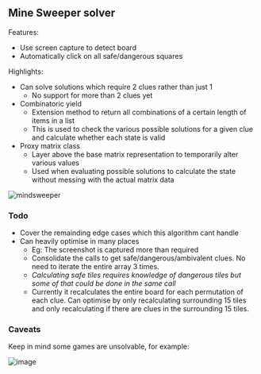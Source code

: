 ## Mine Sweeper solver

Features:
 - Use screen capture to detect board
 - Automatically click on all safe/dangerous squares

Highlights:
 - Can solve solutions which require 2 clues rather than just 1
   - No support for more than 2 clues yet
 - Combinatoric yield
   - Extension method to return all combinations of a certain length of items in a list
   - This is used to check the various possible solutions for a given clue and calculate whether each state is valid
 - Proxy matrix class
   - Layer above the base matrix representation to temporarily alter various values
   - Used when evaluating possible solutions to calculate the state without messing with the actual matrix data

![mindsweeper](https://github.com/user-attachments/assets/af4486ba-a58d-4bf6-9971-3a77f2627379)


### Todo

 - Cover the remainding edge cases which this algorithm cant handle
 - Can heavily optimise in many places
   - Eg: The screenshot is captured more than required
   - Consolidate the calls to get safe/dangerous/ambivalent clues. No need to iterate the entire array 3 times.
   - *Calculating safe tiles requires knowledge of dangerous tiles but some of that could be done in the same call*
   - Currently it recalculates the entire board for each permutation of each clue. Can optimise by only recalculating surrounding 15 tiles and only recalculating if there are clues in the surrounding 15 tiles.


### Caveats

Keep in mind some games are unsolvable, for example:

![image](https://github.com/user-attachments/assets/06981e01-fd13-47b0-89a9-4b7f8e3a3cb4)
